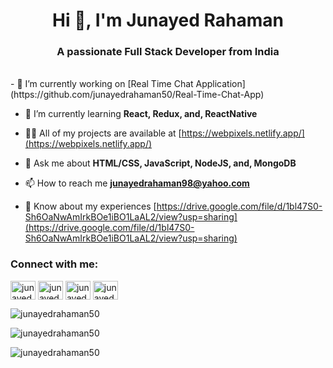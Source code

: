 <h1 align="center">Hi 👋, I'm Junayed Rahaman</h1>
<h3 align="center">A passionate Full Stack Developer from India</h3>
<br>
- 🔭 I’m currently working on [Real Time Chat Application](https://github.com/junayedrahaman50/Real-Time-Chat-App)

- 🌱 I’m currently learning **React, Redux, and, ReactNative**

- 👨‍💻 All of my projects are available at [https://webpixels.netlify.app/](https://webpixels.netlify.app/)

- 💬 Ask me about **HTML/CSS, JavaScript, NodeJS, and, MongoDB**

- 📫 How to reach me **junayedrahaman98@yahoo.com**

- 📄 Know about my experiences [https://drive.google.com/file/d/1bl47S0-Sh6OaNwAmIrkBOe1iBO1LaAL2/view?usp=sharing](https://drive.google.com/file/d/1bl47S0-Sh6OaNwAmIrkBOe1iBO1LaAL2/view?usp=sharing)

<h3 align="left">Connect with me:</h3>
<p align="left">
<a href="https://codepen.io/junayedrahaman50" target="blank"><img align="center" src="https://raw.githubusercontent.com/rahuldkjain/github-profile-readme-generator/master/src/images/icons/Social/codepen.svg" alt="junayedrahaman50" height="30" width="40" /></a>
<a href="https://twitter.com/junayed_rahaman" target="blank"><img align="center" src="https://raw.githubusercontent.com/rahuldkjain/github-profile-readme-generator/master/src/images/icons/Social/twitter.svg" alt="junayed_rahaman" height="30" width="40" /></a>
<a href="https://linkedin.com/in/junayedrahaman500" target="blank"><img align="center" src="https://raw.githubusercontent.com/rahuldkjain/github-profile-readme-generator/master/src/images/icons/Social/linked-in-alt.svg" alt="junayedrahaman500" height="30" width="40" /></a>
<a href="https://www.hackerrank.com/junayedrahaman51" target="blank"><img align="center" src="https://raw.githubusercontent.com/rahuldkjain/github-profile-readme-generator/master/src/images/icons/Social/hackerrank.svg" alt="junayedrahaman51" height="30" width="40" /></a>
</p>

<p><img align="center" src="https://github-readme-stats.vercel.app/api/top-langs?username=junayedrahaman50&show_icons=true&locale=en&layout=compact" alt="junayedrahaman50" /></p>
<p><img align="center" src="https://github-readme-stats.vercel.app/api?username=junayedrahaman50&show_icons=true&locale=en" alt="junayedrahaman50" /></p>
<p><img align="center" src="https://github-readme-streak-stats.herokuapp.com/?user=junayedrahaman50&" alt="junayedrahaman50" /></p>

